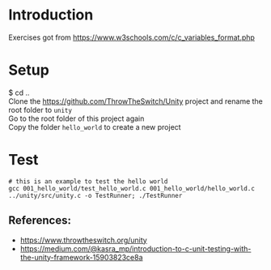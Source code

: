 # Introduction
Exercises got from https://www.w3schools.com/c/c_variables_format.php

# Setup
$ cd ..<br>
Clone the https://github.com/ThrowTheSwitch/Unity project and rename the root folder to `unity`<br>
Go to the root folder of this project again<br>
Copy the folder `hello_world` to create a new project

# Test
```
# this is an example to test the hello world
gcc 001_hello_world/test_hello_world.c 001_hello_world/hello_world.c ../unity/src/unity.c -o TestRunner; ./TestRunner
```
## References:
- https://www.throwtheswitch.org/unity
- https://medium.com/@kasra_mp/introduction-to-c-unit-testing-with-the-unity-framework-15903823ce8a
